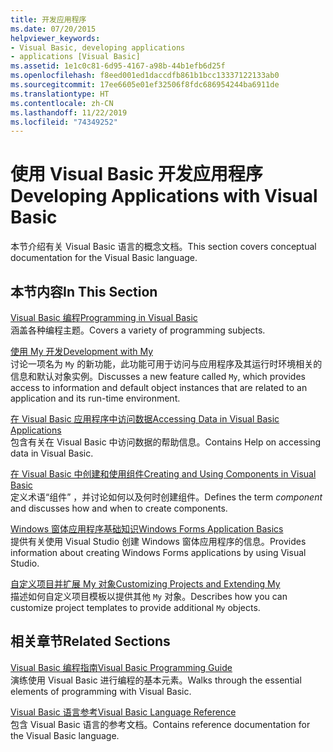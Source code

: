 ```yaml
---
title: 开发应用程序
ms.date: 07/20/2015
helpviewer_keywords:
- Visual Basic, developing applications
- applications [Visual Basic]
ms.assetid: 1e1c0c81-6d95-4167-a98b-44b1efb6d25f
ms.openlocfilehash: f8eed001ed1daccdfb861b1bcc13337122133ab0
ms.sourcegitcommit: 17ee6605e01ef32506f8fdc686954244ba6911de
ms.translationtype: HT
ms.contentlocale: zh-CN
ms.lasthandoff: 11/22/2019
ms.locfileid: "74349252"
---
```

# <a name="developing-applications-with-visual-basic"></a><span data-ttu-id="246d3-102">使用 Visual Basic 开发应用程序</span><span class="sxs-lookup"><span data-stu-id="246d3-102">Developing Applications with Visual Basic</span></span>

<span data-ttu-id="246d3-103">本节介绍有关 Visual Basic 语言的概念文档。</span><span class="sxs-lookup"><span data-stu-id="246d3-103">This section covers conceptual documentation for the Visual Basic language.</span></span>  
  
## <a name="in-this-section"></a><span data-ttu-id="246d3-104">本节内容</span><span class="sxs-lookup"><span data-stu-id="246d3-104">In This Section</span></span>  

 [<span data-ttu-id="246d3-105">Visual Basic 编程</span><span class="sxs-lookup"><span data-stu-id="246d3-105">Programming in Visual Basic</span></span>](../../visual-basic/developing-apps/programming/index.md)  
 <span data-ttu-id="246d3-106">涵盖各种编程主题。</span><span class="sxs-lookup"><span data-stu-id="246d3-106">Covers a variety of programming subjects.</span></span>  
  
 [<span data-ttu-id="246d3-107">使用 My 开发</span><span class="sxs-lookup"><span data-stu-id="246d3-107">Development with My</span></span>](../../visual-basic/developing-apps/development-with-my/index.md)  
 <span data-ttu-id="246d3-108">讨论一项名为 `My` 的新功能，此功能可用于访问与应用程序及其运行时环境相关的信息和默认对象实例。</span><span class="sxs-lookup"><span data-stu-id="246d3-108">Discusses a new feature called `My`, which provides access to information and default object instances that are related to an application and its run-time environment.</span></span>  
  
 [<span data-ttu-id="246d3-109">在 Visual Basic 应用程序中访问数据</span><span class="sxs-lookup"><span data-stu-id="246d3-109">Accessing Data in Visual Basic Applications</span></span>](../../visual-basic/developing-apps/accessing-data.md)  
 <span data-ttu-id="246d3-110">包含有关在 Visual Basic 中访问数据的帮助信息。</span><span class="sxs-lookup"><span data-stu-id="246d3-110">Contains Help on accessing data in Visual Basic.</span></span>  
  
 [<span data-ttu-id="246d3-111">在 Visual Basic 中创建和使用组件</span><span class="sxs-lookup"><span data-stu-id="246d3-111">Creating and Using Components in Visual Basic</span></span>](../../visual-basic/developing-apps/creating-and-using-components.md)  
 <span data-ttu-id="246d3-112">定义术语“组件”  ，并讨论如何以及何时创建组件。</span><span class="sxs-lookup"><span data-stu-id="246d3-112">Defines the term *component* and discusses how and when to create components.</span></span>  
  
 [<span data-ttu-id="246d3-113">Windows 窗体应用程序基础知识</span><span class="sxs-lookup"><span data-stu-id="246d3-113">Windows Forms Application Basics</span></span>](../../visual-basic/developing-apps/windows-forms/index.md)  
 <span data-ttu-id="246d3-114">提供有关使用 Visual Studio 创建 Windows 窗体应用程序的信息。</span><span class="sxs-lookup"><span data-stu-id="246d3-114">Provides information about creating Windows Forms applications by using Visual Studio.</span></span>  
  
 [<span data-ttu-id="246d3-115">自定义项目并扩展 My 对象</span><span class="sxs-lookup"><span data-stu-id="246d3-115">Customizing Projects and Extending My</span></span>](../../visual-basic/developing-apps/customizing-extending-my/index.md)  
 <span data-ttu-id="246d3-116">描述如何自定义项目模板以提供其他 `My` 对象。</span><span class="sxs-lookup"><span data-stu-id="246d3-116">Describes how you can customize project templates to provide additional `My` objects.</span></span>  
  
## <a name="related-sections"></a><span data-ttu-id="246d3-117">相关章节</span><span class="sxs-lookup"><span data-stu-id="246d3-117">Related Sections</span></span>  

 [<span data-ttu-id="246d3-118">Visual Basic 编程指南</span><span class="sxs-lookup"><span data-stu-id="246d3-118">Visual Basic Programming Guide</span></span>](../../visual-basic/programming-guide/index.md)  
 <span data-ttu-id="246d3-119">演练使用 Visual Basic 进行编程的基本元素。</span><span class="sxs-lookup"><span data-stu-id="246d3-119">Walks through the essential elements of programming with Visual Basic.</span></span>  
  
 [<span data-ttu-id="246d3-120">Visual Basic 语言参考</span><span class="sxs-lookup"><span data-stu-id="246d3-120">Visual Basic Language Reference</span></span>](../../visual-basic/language-reference/index.md)  
 <span data-ttu-id="246d3-121">包含 Visual Basic 语言的参考文档。</span><span class="sxs-lookup"><span data-stu-id="246d3-121">Contains reference documentation for the Visual Basic language.</span></span>
